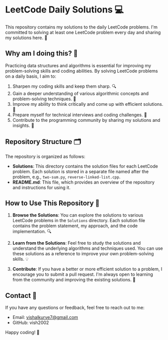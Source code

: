 # LeetCode Daily Solutions 💻

This repository contains my solutions to the daily LeetCode problems. I'm committed to solving at least one LeetCode problem every day and sharing my solutions here. 🚀

## Why am I doing this? 🤔

Practicing data structures and algorithms is essential for improving my problem-solving skills and coding abilities. By solving LeetCode problems on a daily basis, I aim to:

1. Sharpen my coding skills and keep them sharp. 🔍
2. Gain a deeper understanding of various algorithmic concepts and problem-solving techniques. 🧠
3. Improve my ability to think critically and come up with efficient solutions. 🤯
4. Prepare myself for technical interviews and coding challenges. 🎯
5. Contribute to the programming community by sharing my solutions and insights. 🤝

## Repository Structure 🗂️

The repository is organized as follows:

- **Solutions**: This directory contains the solution files for each LeetCode problem. Each solution is stored in a separate file named after the problem, e.g., `two-sum.py`, `reverse-linked-list.cpp`.
- **README.md**: This file, which provides an overview of the repository and instructions for using it.

## How to Use This Repository 🤖

1. **Browse the Solutions**: You can explore the solutions to various LeetCode problems in the `Solutions` directory. Each solution file contains the problem statement, my approach, and the code implementation. 🔍

2. **Learn from the Solutions**: Feel free to study the solutions and understand the underlying algorithms and techniques used. You can use these solutions as a reference to improve your own problem-solving skills. 💡

3. **Contribute**: If you have a better or more efficient solution to a problem, I encourage you to submit a pull request. I'm always open to learning from the community and improving the existing solutions. 🤝

## Contact 📩

If you have any questions or feedback, feel free to reach out to me:

- Email: vishalkurve7@gmail.com
- GitHub: vish2002

Happy coding! 🎉
